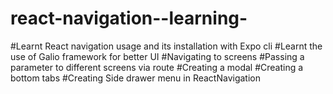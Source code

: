 # react-navigation--learning-

#Learnt React navigation usage and its installation with Expo cli
#Learnt the use of Galio framework for better UI
#Navigating to screens
#Passing a parameter to different screens via route
#Creating a modal
#Creating a bottom tabs
#Creating Side drawer menu in ReactNavigation

